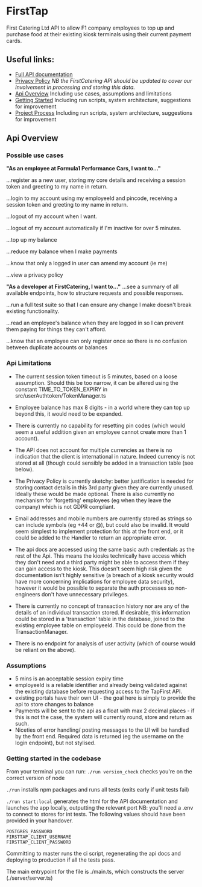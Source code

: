 # FirstTap
First Catering Ltd API to allow F1 company employees to top up and purchase food at their existing kiosk terminals using their current payment cards. 

## Useful links:
- [Full API documentation](https://firsttap.appspot.com/docs#)
- [Privacy Policy](https://firsttap.appspot.com/docs/privacy) _NB the FirstCatering API should be updated to cover our involvement in processing and storing this data._
- [Api Overview](https://github.com/makersacademy/isabel-cooper-sp/blob/master/apiOverview.md) Including use cases, assumptions and limitations
- [Getting Started](https://github.com/makersacademy/isabel-cooper-sp/blob/master/gettingStarted.md) Including run scripts, system architecture, suggestions for improvement
- [Project Process](https://github.com/makersacademy/isabel-cooper-sp/blob/master/projectProcess.md) Including run scripts, system architecture, suggestions for improvement

## Api Overview

### Possible use cases
**"As an employee at Formula1 Performance Cars, I want to..."**

...register as a new user, storing my core details and receiving a session token and greeting to my name in return.

...login to my account using my employeeId and pincode, receiving a session token and greeting to my name in return.

...logout of my account when I want.

...logout of my account automatically if I'm inactive for over 5 minutes.

...top up my balance

...reduce my balance when I make payments

...know that only a logged in user can amend my account (ie me)

...view a privacy policy

**"As a developer at FirstCatering, I want to..."**
...see a summary of all available endpoints, how to structure requests and possible responses.

...run a full test suite so that I can ensure any change I make doesn't break existing functionality.

...read an employee's balance when they are logged in so I can prevent them paying for things they can't afford.

...know that an employee can only register once so there is no confusion between duplicate accounts or balances

### Api Limitations 
- The current session token timeout is 5 minutes, based on a loose assumption. Should this be too narrow, it can be altered using the constant TIME_TO_TOKEN_EXPIRY in src/userAuthtoken/TokenManager.ts

- Employee balance has max 8 digits - in a world where they can top up beyond this, it would need to be expanded.

- There is currently no capability for resetting pin codes (which would seem a useful addition given an employee cannot create more than 1 account).

- The API does not account for multiple currencies as there is no indication that the client is international in nature. Indeed currency is not stored at all (though could sensibly be added in a transaction table (see below). 

- The Privacy Policy is currently sketchy: better justification is needed for storing contact details in this 3rd party given they are currently unused. Ideally these would be made optional. There is also currently no mechanism for 'forgetting' employees (eg when they leave the company) which is not GDPR compliant. 

- Email addresses and mobile numbers are currently stored as strings so can include symbols (eg +44 or @), but could also be invalid. It would seem simplest to implement protection for this at the front end, or it could be added to the Handler to return an appropriate error. 

- The api docs are accessed using the same basic auth credentials as the rest of the Api. This means the kiosks technically have access which they don't need and a third party might be able to access them if they can gain access to the kiosk. This doesn't seem high risk given the documentation isn't highly sensitive (a breach of a kiosk security would have more concerning implications for employee data security), however it would be possible to separate the auth processes so non-engineers don't have unnecessary privileges. 


- There is currently no concept of transaction history nor are any of the details of an individual transaction stored. If desirable, this information could be stored in a 'transaction' table in the database, joined to the existing employee table on employeeId. This could be done from the TransactionManager.

- There is no endpoint for analysis of user activity (which of course would be reliant on the above).

### Assumptions 
- 5 mins is an acceptable session expiry time
- employeeId is a reliable identifier and already being validated against the existing database before requesting access to the TapFirst API.
- existing portals have their own UI - the goal here is simply to provide the api to store changes to balance
- Payments will be sent to the api as a float with max 2 decimal places - if this is not the case, the system will currently round, store and return as such. 
- Niceties of error handling/ posting messages to the UI will be handled by the front end. Required data is returned (eg the username on the login endpoint), but not stylised.

### Getting started in the codebase
From your terminal you can run: 
`./run version_check` checks you're on the correct version of node

`./run` installs npm packages and runs all tests (exits early if unit tests fail) 

`./run start:local` generates the html for the API documentation and launches the app locally, outputting the relevant port
NB: you'll need a .env to connect to stores for int tests. The following values should have been provided in your handover.
```
POSTGRES_PASSWORD
FIRSTTAP_CLIENT_USERNAME
FIRSTTAP_CLIENT_PASSWORD
```

Committing to master runs the ci script, regenerating the api docs and deploying to production if all the tests pass. 

The main entrypoint for the file is ./main.ts, which constructs the server (./server/server.ts)
